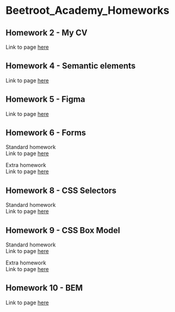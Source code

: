 # Beetroot_Academy_Homeworks   
   
## Homework 2 - My CV   
Link to page [here](https://ruslana-p.github.io/Beetroot_Academy_Homeworks/Homework-2_My-CV/index.html)

## Homework 4 - Semantic elements  
Link to page [here](https://ruslana-p.github.io/Beetroot_Academy_Homeworks/Homework-4_Semantic-elements/index.html)  

## Homework 5 - Figma
Link to page [here](https://ruslana-p.github.io/Beetroot_Academy_Homeworks/Homework-5_Figma/index.html)  

## Homework 6 - Forms

Standard homework  
Link to page [here](https://ruslana-p.github.io/Beetroot_Academy_Homeworks/Homework-6_Forms/index.html)

Extra homework  
Link to page [here](https://ruslana-p.github.io/Beetroot_Academy_Homeworks/Homework-6_Forms/index2.html)

## Homework 8 - CSS Selectors    

Standard homework     
Link to page [here](https://ruslana-p.github.io/Beetroot_Academy_Homeworks/Homework-8_CSS-selectors/index.html)

## Homework 9 - CSS Box Model

Standard homework     
Link to page [here](https://ruslana-p.github.io/Beetroot_Academy_Homeworks/Homework-9_CSS-Box-Model/index.html)

Extra homework  
Link to page  [here](https://ruslana-p.github.io/Beetroot_Academy_Homeworks/Homework-9_CSS-Box-Model/index2.html)

## Homework 10 - BEM

Link to page [here](https://ruslana-p.github.io/Beetroot_Academy_Homeworks/Homework-10_BEM/index.html)
